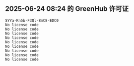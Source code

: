 ## 2025-06-24 08:24 的 GreenHub 许可证
```
SYYa-Kn5b-F3Ql-8mC8-EDC0
No license code
No license code
No license code
No license code
No license code
No license code
No license code
No license code
No license code
```
